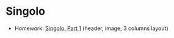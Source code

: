 # Singolo

- Homework: [Singolo. Part 1](https://BertFrontEnd.github.io/singolo/singolo1.html) (header, image, 3 columns layout)
